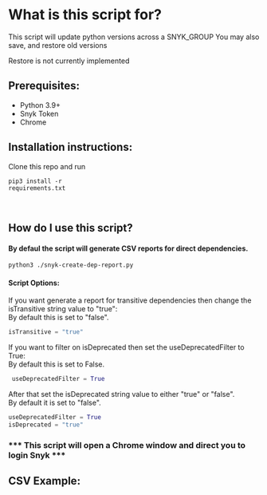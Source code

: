 # What is this script for? <br>

This script will update python versions across a SNYK_GROUP
You may also save, and restore old versions

Restore is not currently implemented

## Prerequisites:
- Python 3.9+
- Snyk Token
- Chrome

## Installation instructions:

Clone this repo and run <pre><code>pip3 install -r requirements.txt</pre></code><br>

## How do I use this script?<br>
#### By defaul the script will generate CSV reports for direct dependencies.
```shell
python3 ./snyk-create-dep-report.py
```
#### Script Options:
If you want generate a report for transitive dependencies then change the isTransitive string value to "true":<br>
By default this is set to "false".
```python
isTransitive = "true"
```
If you want to filter on isDeprecated then set the useDeprecatedFilter to True:<br>
By default this is set to False.
```python
 useDeprecatedFilter = True
```
After that set the isDeprecated string value to either "true" or "false".<br>
By default it is set to "false".
```python
useDeprecatedFilter = True
isDeprecated = "true"
```

### *** This script will open a Chrome window and direct you to login Snyk ***

## CSV Example:
